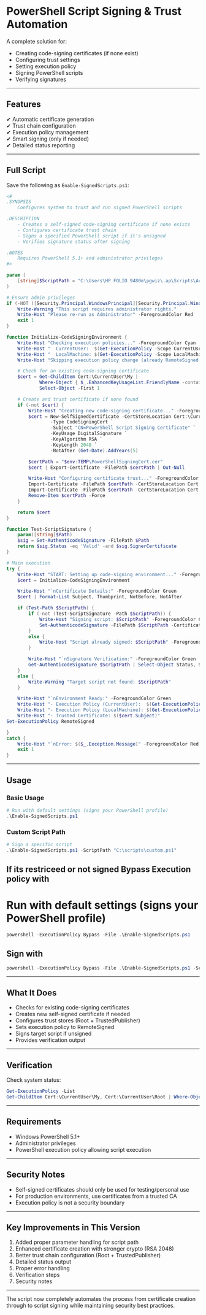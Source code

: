 

# PowerShell Script Signing & Trust Automation

A complete solution for:

- Creating code-signing certificates (if none exist)  
- Configuring trust settings  
- Setting execution policy  
- Signing PowerShell scripts  
- Verifying signatures  

---

## Features

✔ Automatic certificate generation  
✔ Trust chain configuration  
✔ Execution policy management  
✔ Smart signing (only if needed)  
✔ Detailed status reporting  

---

## Full Script

Save the following as `Enable-SignedScripts.ps1`:

```powershell
<#
.SYNOPSIS
    Configures system to trust and run signed PowerShell scripts

.DESCRIPTION
    - Creates a self-signed code-signing certificate if none exists
    - Configures certificate trust chain
    - Signs a specified PowerShell script if it's unsigned
    - Verifies signature status after signing

.NOTES
    Requires PowerShell 5.1+ and administrator privileges
#>

param (
    [string]$ScriptPath = "C:\Users\HP FOLIO 9480m\pgwiz\.ap\Scripts\Activate.ps1"
)

# Ensure admin privileges
if (-NOT ([Security.Principal.WindowsPrincipal][Security.Principal.WindowsIdentity]::GetCurrent()).IsInRole([Security.Principal.WindowsBuiltInRole] "Administrator")) {
    Write-Warning "This script requires administrator rights."
    Write-Host "Please re-run as Administrator" -ForegroundColor Red
    exit 1
}

function Initialize-CodeSigningEnvironment {
    Write-Host "Checking execution policies..." -ForegroundColor Cyan
    Write-Host "  CurrentUser:  $(Get-ExecutionPolicy -Scope CurrentUser)"
    Write-Host "  LocalMachine: $(Get-ExecutionPolicy -Scope LocalMachine)"
    Write-Host "Skipping execution policy change (already RemoteSigned or blocked)" -ForegroundColor Yellow

    # Check for an existing code-signing certificate
    $cert = Get-ChildItem Cert:\CurrentUser\My |
            Where-Object { $_.EnhancedKeyUsageList.FriendlyName -contains "Code Signing" } |
            Select-Object -First 1

    # Create and trust certificate if none found
    if (-not $cert) {
        Write-Host "Creating new code-signing certificate..." -ForegroundColor Cyan
        $cert = New-SelfSignedCertificate -CertStoreLocation Cert:\CurrentUser\My `
                -Type CodeSigningCert `
                -Subject "CN=PowerShell Script Signing Certificate" `
                -KeyUsage DigitalSignature `
                -KeyAlgorithm RSA `
                -KeyLength 2048 `
                -NotAfter (Get-Date).AddYears(5)

        $certPath = "$env:TEMP\PowerShellSigningCert.cer"
        $cert | Export-Certificate -FilePath $certPath | Out-Null

        Write-Host "Configuring certificate trust..." -ForegroundColor Cyan
        Import-Certificate -FilePath $certPath -CertStoreLocation Cert:\CurrentUser\Root | Out-Null
        Import-Certificate -FilePath $certPath -CertStoreLocation Cert:\CurrentUser\TrustedPublisher | Out-Null
        Remove-Item $certPath -Force
    }

    return $cert
}

function Test-ScriptSignature {
    param([string]$Path)
    $sig = Get-AuthenticodeSignature -FilePath $Path
    return $sig.Status -eq 'Valid' -and $sig.SignerCertificate
}

# Main execution
try {
    Write-Host "START: Setting up code-signing environment..." -ForegroundColor Green
    $cert = Initialize-CodeSigningEnvironment

    Write-Host "`nCertificate Details:" -ForegroundColor Green
    $cert | Format-List Subject, Thumbprint, NotBefore, NotAfter

    if (Test-Path $ScriptPath) {
        if (-not (Test-ScriptSignature -Path $ScriptPath)) {
            Write-Host "Signing script: $ScriptPath" -ForegroundColor Cyan
            Set-AuthenticodeSignature -FilePath $ScriptPath -Certificate $cert -HashAlgorithm SHA256
        }
        else {
            Write-Host "Script already signed: $ScriptPath" -ForegroundColor Green
        }

        Write-Host "`nSignature Verification:" -ForegroundColor Green
        Get-AuthenticodeSignature $ScriptPath | Select-Object Status, StatusMessage, SignerCertificate | Format-List
    }
    else {
        Write-Warning "Target script not found: $ScriptPath"
    }

    Write-Host "`nEnvironment Ready:" -ForegroundColor Green
    Write-Host "- Execution Policy (CurrentUser):  $(Get-ExecutionPolicy -Scope CurrentUser)"
    Write-Host "- Execution Policy (LocalMachine): $(Get-ExecutionPolicy -Scope LocalMachine)"
    Write-Host "- Trusted Certificate: $($cert.Subject)"
Set-ExecutionPolicy RemoteSigned

}
catch {
    Write-Host "`nError: $($_.Exception.Message)" -ForegroundColor Red
    exit 1
}
```

---

## Usage

### Basic Usage

```powershell
# Run with default settings (signs your PowerShell profile)
.\Enable-SignedScripts.ps1
```

### Custom Script Path

```powershell
# Sign a specific script
.\Enable-SignedScripts.ps1 -ScriptPath "C:\scripts\custom.ps1"
```
## If its restriceed or not signed Bypass Execution policy with 

# Run with default settings (signs your PowerShell profile)

```powershell
powershell -ExecutionPolicy Bypass -File .\Enable-SignedScripts.ps1
```
## Sign with

```powershell
powershell -ExecutionPolicy Bypass -File .\Enable-SignedScripts.ps1 -ScriptPath "C:\scripts\custom.ps1"
```
---

## What It Does

- Checks for existing code-signing certificates  
- Creates new self-signed certificate if needed  
- Configures trust stores (Root + TrustedPublisher)  
- Sets execution policy to RemoteSigned  
- Signs target script if unsigned  
- Provides verification output  

---

## Verification

Check system status:

```powershell
Get-ExecutionPolicy -List
Get-ChildItem Cert:\CurrentUser\My, Cert:\CurrentUser\Root | Where-Object { $_.Subject -like "*PowerShell*" }
```

---

## Requirements

- Windows PowerShell 5.1+  
- Administrator privileges  
- PowerShell execution policy allowing script execution  

---

## Security Notes

- Self-signed certificates should only be used for testing/personal use  
- For production environments, use certificates from a trusted CA  
- Execution policy is not a security boundary  

---

## Key Improvements in This Version

1. Added proper parameter handling for script path  
2. Enhanced certificate creation with stronger crypto (RSA 2048)  
3. Better trust chain configuration (Root + TrustedPublisher)  
4. Detailed status output  
5. Proper error handling  
6. Verification steps  
7. Security notes  

---

The script now completely automates the process from certificate creation through to script signing while maintaining security best practices.
```
